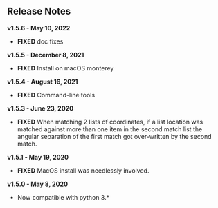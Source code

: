 
## Release Notes

**v1.5.6 - May 10, 2022**

* **FIXED** doc fixes

**v1.5.5 - December 8, 2021**

* **FIXED** Install on macOS monterey

**v1.5.4 - August 16, 2021**

* **FIXED** Command-line tools

**v1.5.3 - June 23, 2020**

* **FIXED** When matching 2 lists of coordinates, if a list location was matched against more than one item in the second match list the angular separation of the first match got over-written by the second match.

**v1.5.1 - May 19, 2020**

* **FIXED** MacOS install was needlessly involved.

**v1.5.0 - May 8, 2020**

* Now compatible with python 3.\*
